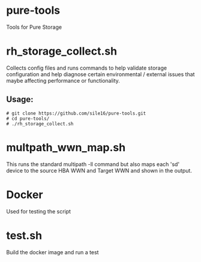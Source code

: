 # pure-tools
Tools for Pure Storage

# rh_storage_collect.sh
Collects config files and runs commands to help validate storage configuration and help diagnose certain environmental / external issues that maybe affecting performance or functionality.


## Usage:
``` 
# git clone https://github.com/sile16/pure-tools.git
# cd pure-tools/
# ./rh_storage_collect.sh
```

# multpath_wwn_map.sh
This runs the standard multipath -ll command but also maps each 'sd' device to the source HBA WWN and Target WWN and shown in the output.

# Docker
Used for testing the script

# test.sh
Build the docker image and run a test
